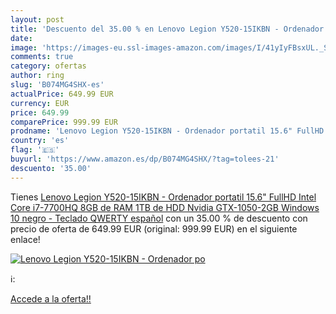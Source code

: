 ```yaml
---
layout: post
title: 'Descuento del 35.00 % en Lenovo Legion Y520-15IKBN - Ordenador po'
date: 
image: 'https://images-eu.ssl-images-amazon.com/images/I/41yIyFBsxUL._SL200_.jpg'
comments: true
category: ofertas
author: ring
slug: 'B074MG4SHX-es'
actualPrice: 649.99 EUR
currency: EUR
price: 649.99
comparePrice: 999.99 EUR
prodname: 'Lenovo Legion Y520-15IKBN - Ordenador portatil 15.6" FullHD  Intel Core i7-7700HQ  8GB de RAM  1TB de HDD  Nvidia GTX-1050-2GB  Windows 10  negro - Teclado QWERTY español'
country: 'es'
flag: '🇪🇸'
buyurl: 'https://www.amazon.es/dp/B074MG4SHX/?tag=tolees-21'
descuento: '35.00'
---
```


Tienes [Lenovo Legion Y520-15IKBN - Ordenador portatil 15.6" FullHD  Intel Core i7-7700HQ  8GB de RAM  1TB de HDD  Nvidia GTX-1050-2GB  Windows 10  negro - Teclado QWERTY español](https://www.amazon.es/dp/B074MG4SHX/?tag=tolees-21) con un 35.00 % de descuento con precio de oferta de 649.99 EUR (original: 999.99 EUR) en el siguiente enlace!

[![Lenovo Legion Y520-15IKBN - Ordenador po](https://images-eu.ssl-images-amazon.com/images/I/41yIyFBsxUL._SL200_.jpg)](https://www.amazon.es/dp/B074MG4SHX/?tag=tolees-21)

ℹ️:


[Accede a la oferta!!](https://www.amazon.es/dp/B074MG4SHX/?tag=tolees-21)
